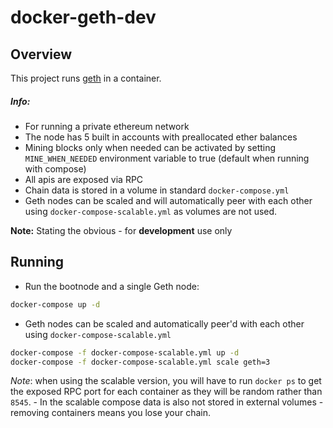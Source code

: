 # docker-geth-dev

## Overview

This project runs [geth](https://github.com/ethereum/go-ethereum) in a container.

##### Info:

- For running a private ethereum network
- The node has 5 built in accounts with preallocated ether balances
- Mining blocks only when needed can be activated by setting `MINE_WHEN_NEEDED` environment variable to true (default when running with compose)
- All apis are exposed via RPC
- Chain data is stored in a volume in standard `docker-compose.yml`
- Geth nodes can be scaled and will automatically peer with each other using `docker-compose-scalable.yml` as volumes are not used.

**Note:** Stating the obvious - for **development** use only

## Running

- Run the bootnode and a single Geth node:
```bash
docker-compose up -d
```

- Geth nodes can be scaled and automatically peer'd with each other using `docker-compose-scalable.yml`
```bash
docker-compose -f docker-compose-scalable.yml up -d
docker-compose -f docker-compose-scalable.yml scale geth=3
```
_Note_: when using the scalable version, you will have to run `docker ps` to get the exposed RPC port for each container as they will be random rather than `8545`.  - In the scalable compose data is also not stored in external volumes - removing containers means you lose your chain.

